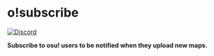 # o!subscribe

[![Discord](https://img.shields.io/badge/Discord-o!subscribe-blue.svg)](https://discord.gg/qaUhTKJ)

**Subscribe to osu! users to be notified when they upload new maps.**
